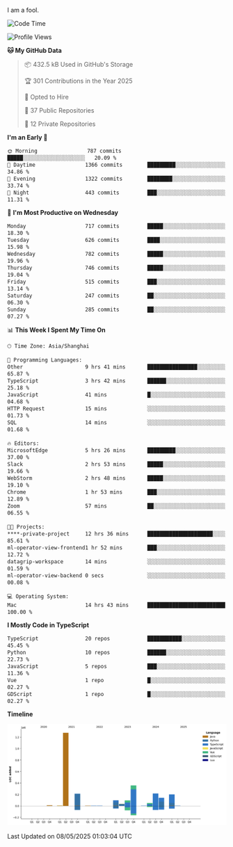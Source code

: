 I am a fool.

<!--START_SECTION:waka-->
![Code Time](http://img.shields.io/badge/Code%20Time-2%2C980%20hrs%208%20mins-blue)

![Profile Views](http://img.shields.io/badge/Profile%20Views-2-blue)

**🐱 My GitHub Data** 

> 📦 432.5 kB Used in GitHub's Storage 
 > 
> 🏆 301 Contributions in the Year 2025
 > 
> 💼 Opted to Hire
 > 
> 📜 37 Public Repositories 
 > 
> 🔑 12 Private Repositories 
 > 
**I'm an Early 🐤** 

```text
🌞 Morning                787 commits         █████░░░░░░░░░░░░░░░░░░░░   20.09 % 
🌆 Daytime                1366 commits        █████████░░░░░░░░░░░░░░░░   34.86 % 
🌃 Evening                1322 commits        ████████░░░░░░░░░░░░░░░░░   33.74 % 
🌙 Night                  443 commits         ███░░░░░░░░░░░░░░░░░░░░░░   11.31 % 
```
📅 **I'm Most Productive on Wednesday** 

```text
Monday                   717 commits         █████░░░░░░░░░░░░░░░░░░░░   18.30 % 
Tuesday                  626 commits         ████░░░░░░░░░░░░░░░░░░░░░   15.98 % 
Wednesday                782 commits         █████░░░░░░░░░░░░░░░░░░░░   19.96 % 
Thursday                 746 commits         █████░░░░░░░░░░░░░░░░░░░░   19.04 % 
Friday                   515 commits         ███░░░░░░░░░░░░░░░░░░░░░░   13.14 % 
Saturday                 247 commits         ██░░░░░░░░░░░░░░░░░░░░░░░   06.30 % 
Sunday                   285 commits         ██░░░░░░░░░░░░░░░░░░░░░░░   07.27 % 
```


📊 **This Week I Spent My Time On** 

```text
🕑︎ Time Zone: Asia/Shanghai

💬 Programming Languages: 
Other                    9 hrs 41 mins       ████████████████░░░░░░░░░   65.87 % 
TypeScript               3 hrs 42 mins       ██████░░░░░░░░░░░░░░░░░░░   25.18 % 
JavaScript               41 mins             █░░░░░░░░░░░░░░░░░░░░░░░░   04.68 % 
HTTP Request             15 mins             ░░░░░░░░░░░░░░░░░░░░░░░░░   01.73 % 
SQL                      14 mins             ░░░░░░░░░░░░░░░░░░░░░░░░░   01.68 % 

🔥 Editors: 
MicrosoftEdge            5 hrs 26 mins       █████████░░░░░░░░░░░░░░░░   37.00 % 
Slack                    2 hrs 53 mins       █████░░░░░░░░░░░░░░░░░░░░   19.66 % 
WebStorm                 2 hrs 48 mins       █████░░░░░░░░░░░░░░░░░░░░   19.10 % 
Chrome                   1 hr 53 mins        ███░░░░░░░░░░░░░░░░░░░░░░   12.89 % 
Zoom                     57 mins             ██░░░░░░░░░░░░░░░░░░░░░░░   06.55 % 

🐱‍💻 Projects: 
****-private-project     12 hrs 36 mins      █████████████████████░░░░   85.61 % 
ml-operator-view-frontend1 hr 52 mins        ███░░░░░░░░░░░░░░░░░░░░░░   12.72 % 
datagrip-workspace       14 mins             ░░░░░░░░░░░░░░░░░░░░░░░░░   01.59 % 
ml-operator-view-backend 0 secs              ░░░░░░░░░░░░░░░░░░░░░░░░░   00.08 % 

💻 Operating System: 
Mac                      14 hrs 43 mins      █████████████████████████   100.00 % 
```

**I Mostly Code in TypeScript** 

```text
TypeScript               20 repos            ███████████░░░░░░░░░░░░░░   45.45 % 
Python                   10 repos            ██████░░░░░░░░░░░░░░░░░░░   22.73 % 
JavaScript               5 repos             ███░░░░░░░░░░░░░░░░░░░░░░   11.36 % 
Vue                      1 repo              █░░░░░░░░░░░░░░░░░░░░░░░░   02.27 % 
GDScript                 1 repo              █░░░░░░░░░░░░░░░░░░░░░░░░   02.27 % 
```



**Timeline**

![Lines of Code chart](https://raw.githubusercontent.com/VeejaLiu/VeejaLiu/master/assets/bar_graph.png)


 Last Updated on 08/05/2025 01:03:04 UTC
<!--END_SECTION:waka-->
